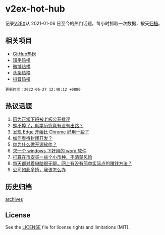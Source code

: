 # v2ex-hot-hub

 记录[V2EX](https://www.v2ex.com/)从 2021-01-06 日至今的热门话题。每小时抓取一次数据，按天[归档](archives)。
 
 ## 相关项目

- [GitHub热榜](https://github.com/snaildev/github-hot-hub)
- [知乎热榜](https://github.com/snaildev/zhihu-hot-hub)
- [微博热榜](https://github.com/snaildev/weibo-hot-hub)
- [头条热榜](https://github.com/snaildev/toutiao-hot-hub)
- [抖音热榜](https://github.com/snaildev/douyin-hot-hub)


 `更新时间：2022-06-27 12:40:12 +0800`

## 热议话题

1. [因为正常下班被老板公开批评](https://www.v2ex.com/t/862395)
1. [蚌不埠了，低学历究竟有没有出路？](https://www.v2ex.com/t/862276)
1. [发现 Edge 开始比 Chrome 好用一些了](https://www.v2ex.com/t/862303)
1. [如何看待封闭开发？](https://www.v2ex.com/t/862330)
1. [你为什么做开源软件？](https://www.v2ex.com/t/862278)
1. [求一个 windows 下好用的 word 软件](https://www.v2ex.com/t/862289)
1. [打算在币安买一些个小币种，不清楚风险](https://www.v2ex.com/t/862393)
1. [每天都对着电脑很无聊，网上有没有简单实际点的赚钱方法？](https://www.v2ex.com/t/862324)
1. [公司如此多娇，我该怎么办](https://www.v2ex.com/t/862406)

## 历史归档

[archives](archives)

## License

See the [LICENSE](LICENSE) file for license rights and limitations (MIT).
